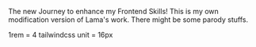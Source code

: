 The new Journey to enhance my Frontend Skills!
This is my own modification version of Lama's work.
There might be some parody stuffs.

1rem = 4 tailwindcss unit = 16px